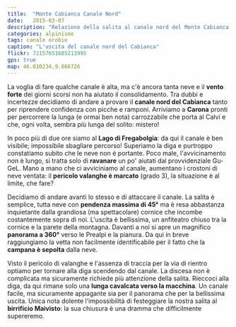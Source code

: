 ```yaml
---
title:  "Monte Cabianca Canale Nord"
date:   2015-03-07
description: "Relazione della salita al canale nord del Monte Cabianca per il Lago di Fregabolgia"
categories: alpinismo
tags: canale orobie
caption: "L'uscita del canale nord del Cabianca"
flickr: 72157651685213995
gps: true
map: 46.010234,9.866726
---
```


La voglia di fare qualche canale è alta, ma c'è ancora tanta neve e il **vento forte** dei giorni scorsi non ha aiutato il consolidamento. Tra dubbi e incertezze decidiamo di andare a provare il **canale nord del Cabianca** tanto per riprendere  confidenza con picche e ramponi. Arriviamo a **Carona** pronti per percorrere la lunga (e ormai ben nota) carrozzabile che porta al Calvi e che, ogni volta, sembra più lunga del solito: mistero!

In poco più di due ore siamo al **Lago di Fregabolgia**: da qui il canale è ben visibile; impossibile sbagliare percorso!  Superiamo la diga e purtroppo constatiamo subito che le neve non è portante. Poco male, l'avvicinamento non è lungo, si tratta solo di **ravanare** un po' aiutati dal provvidenziale Gu-GeL. Mano a mano che ci avviciniamo al canale, aumentano i crostoni di neve ventata: il **pericolo valanghe è marcato** (grado 3), la situazione è al limite, che fare? 

Decidiamo di andare avanti lo stesso e di attaccare il canale. La salita è semplice, tutta neve con **pendenza massima di 45°** ma è resa abbastanza inquietante dalla grandiosa (ma spettacolare) cornice che incombe costantemente sopra di noi. L'uscita è bellissima, un anfiteatro chiuso tra la cornice e la parete della montagna. Davanti a noi si apre un magnifico **panorama a 360°** verso le Prealpi e la pianura. Da qui in breve raggiungiamo la vetta non facilmente identificabile per il fatto che la **campana è sepolta** dalla neve.

Visto il pericolo di valanghe e l'assenza di traccia per la via di rientro optiamo per tornare alla diga scendendo dal canale. La discesa non è complicata ma sicuramente richiede più attenzione della salita. Rieccoci alla diga, da qui rimane solo una **lunga cavalcata verso la macchina**. Un canale facile, ma sicuramente appagante sia per il panorama che per la bellissima uscita. Unica nota dolente l'impossibilità di festeggiare la nostra salita al **birrificio Maivisto**: la sua chiusura è una dramma che difficilmente supereremo.

